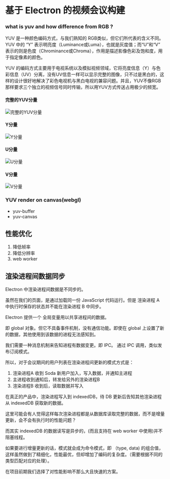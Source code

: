 # 基于 Electron 的视频会议构建

### what is yuv and how difference from RGB ?

YUV 是一种颜色编码方式，与我们熟知的 RGB类似，但它们所代表的含义不同。
YUV 中的 “Y” 表示明亮度（Luminance或Luma），也就是灰度值；而“U”和“V” 表示的则是色度（Chrominance或Chroma），作用是描述影像色彩及饱和度，用于指定像素的颜色。

YUV 的编码方式主要用于电视系统以及模拟视频领域，它将亮度信息（Y）与色彩信息（UV）分离，没有UV信息一样可以显示完整的图像，只不过是黑白的，这样的设计很好地解决了彩色电视机与黑白电视的兼容问题。并且，YUV不像RGB那样要求三个独立的视频信号同时传输，所以用YUV方式传送占用极少的频宽。

#### 完整的YUV分量

![完整的YUV分量](https://user-gold-cdn.xitu.io/2019/12/1/16ebd3741ec846b1?imageView2/0/w/1280/h/960/format/webp/ignore-error/1)

#### Y分量

![Y分量](https://user-gold-cdn.xitu.io/2019/12/1/16ebd374162da980?imageView2/0/w/1280/h/960/format/webp/ignore-error/1)

#### U分量

![U分量](https://user-gold-cdn.xitu.io/2019/12/1/16ebd37415d702e6?imageView2/0/w/1280/h/960/format/webp/ignore-error/1)

#### V分量

![V分量](https://user-gold-cdn.xitu.io/2019/12/1/16ebd374230e875f?imageView2/0/w/1280/h/960/format/webp/ignore-error/1)

### YUV render on canvas(webgl)

- yuv-buffer
- yuv-canvas

## 性能优化

1. 降低帧率
2. 降低分辨率
3. web worker

## 渲染进程间数据同步

Electron 中渲染进程间数据是不同步的。

虽然在我们的页面，是通过加载同一份 JavaScript 代码运行。但是 渲染进程 A 中执行时保存的状态并不能在渲染进程 B 中同步。

Electron 提供一个 全局变量用以共享进程间的数据。

即 global 对象。但它不具备事件机制，没有通信功能。即使在 global 上设置了新的数据，其他使用到该数据的进程无法感知到。

我们需要一种消息机制来告知进程有数据变更。即 IPC。
通过 IPC 调用，类似发布订阅模式。

所以，对于会议期间的用户列表在渲染进程间更新的模式方式是：

1. 渲染进程A 收到 Soda 新用户加入，写入数据，并通知主进程
2. 主进程收到通知后，转发给另外的渲染进程B
3. 渲染进程B 收到后，读取数据并写入

在真正的产品中，渲染进程写入到 indexedDB，待 DB 更新后告知其他渲染进程从 indexedDB 获取新的数据。

这里可能会有人觉得这样每次渲染进程都是从数据库读取完整的数据，而不是增量更新，会不会有执行时的性能问题？

而其实 indexedDB 的数据读写是异步的，(而且支持在 web worker 中使用)并不阻塞线程。

如果要进行增量更新的话，模式就会成为命令模式，即 （type, data) 的组合值，这样虽然做到了精细化，性能最优，但却增加了编码的复杂度。（需要根据不同的类型匹配对应的处理）。

在项目前期我们选择了对性能影响不那么大且快速的方案。
